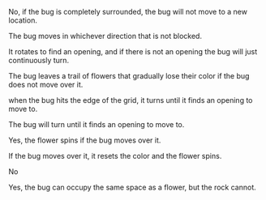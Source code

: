 No, if the bug is completely surrounded, the bug will not move to a new location.

The bug moves in whichever direction that is not blocked.

It rotates to find an opening, and if there is not an opening the bug will just continuously turn.

The bug leaves a trail of flowers that gradually lose their color if the bug does not move over it.

when the bug hits the edge of the grid, it turns until it finds an opening to move to.

The bug will turn until it finds an opening to move to.

Yes, the flower spins if the bug moves over it.

If the bug moves over it, it resets the color and the flower spins.

No

Yes, the bug can occupy the same space as a flower, but the rock cannot.
